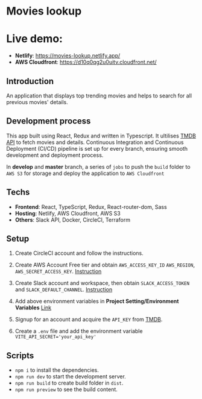# Movies lookup

# Live demo:

- **Netlify**: https://movies-lookup.netlify.app/
- **AWS Cloudfront**: https://d10q0qg2u0uitv.cloudfront.net/

## Introduction

An application that displays top trending movies and helps to search for all previous movies' details.

## Development process

This app built using React, Redux and written in Typescript. It ultilises [TMDB API](https://developer.themoviedb.org/reference/intro/getting-started) to fetch movies and details. Continuous Integration and Continuous Deployment (CI/CD) pipeline is set up for every branch, ensuring smooth development and deployment process.

In **develop** and **master** branch, a series of `jobs` to push the `build` folder to `AWS S3` for storage and deploy the application to `AWS Cloudfront`

## Techs

- **Frontend**: React, TypeScript, Redux, React-router-dom, Sass
- **Hosting**: Netlify, AWS Cloudfront, AWS S3
- **Others**: Slack API, Docker, CircleCI, Terraform

## Setup

1. Create CircleCI account and follow the instructions.

2. Create AWS Account Free tier and obtain `AWS_ACCESS_KEY_ID` `AWS_REGION`, `AWS_SECRET_ACCESS_KEY`.
   [Instruction](https://docs.aws.amazon.com/IAM/latest/UserGuide/id_credentials_access-keys.html)

3. Create Slack account and workspace, then obtain `SLACK_ACCESS_TOKEN` and `SLACK_DEFAULT_CHANNEL`.
   [Instruction](https://api.slack.com/tutorials)

4. Add above environment variables in **Project Setting/Environment Variables** [Link](https://circleci.com/docs/env-vars/)

5. Signup for an account and acquire the `API_KEY` from [TMDB](https://developer.themoviedb.org/docs/getting-started).

6. Create a `.env` file and add the environment variable `VITE_API_SECRET='your_api_key'`

## Scripts

- `npm i` to install the dependencies.
- `npm run dev` to start the development server.
- `npm run build` to create build folder in `dist`.
- `npm run preview` to see the build content.
